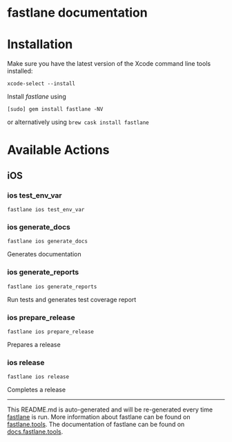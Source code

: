 fastlane documentation
================
# Installation

Make sure you have the latest version of the Xcode command line tools installed:

```
xcode-select --install
```

Install _fastlane_ using
```
[sudo] gem install fastlane -NV
```
or alternatively using `brew cask install fastlane`

# Available Actions
## iOS
### ios test_env_var
```
fastlane ios test_env_var
```

### ios generate_docs
```
fastlane ios generate_docs
```
Generates documentation
### ios generate_reports
```
fastlane ios generate_reports
```
Run tests and generates test coverage report
### ios prepare_release
```
fastlane ios prepare_release
```
Prepares a release
### ios release
```
fastlane ios release
```
Completes a release

----

This README.md is auto-generated and will be re-generated every time [fastlane](https://fastlane.tools) is run.
More information about fastlane can be found on [fastlane.tools](https://fastlane.tools).
The documentation of fastlane can be found on [docs.fastlane.tools](https://docs.fastlane.tools).
